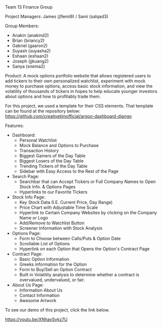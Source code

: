 Team 13 Finance Group

Project Managers:
James (jflemi9) / Sami (salqad3)

Group Members:

* Anakin (anakind2)
* Brian (briancy2)
* Gabriel (gaaron2)
* Suyash (suyasha2)
* Eshaan (eshaan2)
* Joseph (jjkuang2)
* Sanya (snema2)

Product: A mock options portfolio website that allows registered users to add tickers to their own personalized watchlist, experiment with mock money to purchase options, access basic stock information, and view the volatility of thousands of tickers in hopes to help educate younger investors about options and how to profitably trade them.

For this project, we used a template for their CSS elements. That template can be found at the repository below:
https://github.com/creativetimofficial/argon-dashboard-django

Features: 
- Dashboard:
	- Personal Watchlist
	- Mock Balance and Options to Purchase
	- Transaction History
	- Biggest Gainers of the Day Table
	- Biggest Losers of the Day Table
	- Trending Tickers of the Day Table
	- Sidebar with Easy Access to the Rest of the Page
- Search Page:
	- Searchbar that can Accept Tickers or Full Company Names to Open Stock Info. & Options Pages
	- Hyperlinks to our Favorite Tickers
- Stock Info Page:
	- Key Stock Data (I.E. Current Price, Day Range)
	- Price Chart with Adjustable Time Scale
	- Hyperlink to Certain Company Websites by clicking on the Company Name or Logo
	- Add/Remove to Watchlist Button
	- Screener Information with Stock Analysis
- Options Page:
	- Form to Choose between Calls/Puts & Option Date
	- Scrollable List of Options
	- Hyperlink on each Option that Opens the Option's Contract Page
- Contract Page:
	- Basic Option Information
	- Greeks information for the Option
	- Form to Buy/Sell an Option Contract
	- Built in Volatility analysis to determine whether a contract is overvalued, undervalued, or fair.
- About Us Page:
	- Information About Us
	- Contact Information
	- Awesome Artwork

To see our demo of this project, click the link below.

https://youtu.be/XNhavSykz7U
